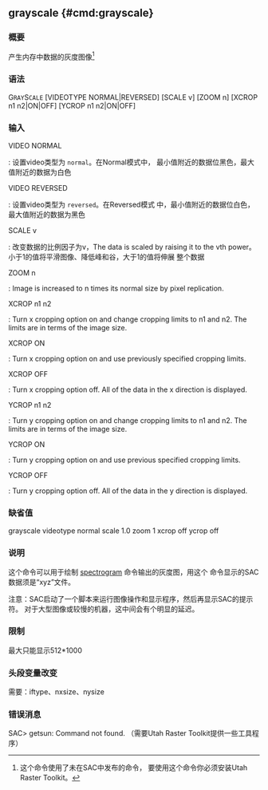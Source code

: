 ## grayscale {#cmd:grayscale}

### 概要

产生内存中数据的灰度图像[^1]

### 语法

G`RAY`S`CALE` \[VIDEOTYPE NORMAL|REVERSED\] \[SCALE v\] \[ZOOM n\]
\[XCROP n1 n2|ON|OFF\] \[YCROP n1 n2|ON|OFF\]

### 输入

VIDEO NORMAL

:   设置video类型为 `normal`。在Normal模式中，
    最小值附近的数据位黑色，最大值附近的数据为白色

VIDEO REVERSED

:   设置video类型为 `reversed`。在Reversed模式
    中，最小值附近的数据位白色，最大值附近的数据为黑色

SCALE v

:   改变数据的比例因子为v，The data is scaled by raising it to the vth
    power。小于1的值将平滑图像、降低峰和谷，大于1的值将伸展 整个数据

ZOOM n

:   Image is increased to n times its normal size by pixel replication.

XCROP n1 n2

:   Turn x cropping option on and change cropping limits to n1 and n2.
    The limits are in terms of the image size.

XCROP ON

:   Turn x cropping option on and use previously specified
    cropping limits.

XCROP OFF

:   Turn x cropping option off. All of the data in the x direction
    is displayed.

YCROP n1 n2

:   Turn y cropping option on and change cropping limits to n1 and n2.
    The limits are in terms of the image size.

YCROP ON

:   Turn y cropping option on and use previous specified
    cropping limits.

YCROP OFF

:   Turn y cropping option off. All of the data in the y direction
    is displayed.

### 缺省值

grayscale videotype normal scale 1.0 zoom 1 xcrop off ycrop off

### 说明

这个命令可以用于绘制 [spectrogram](/commands/spectrogram.html)
命令输出的灰度图，用这个 命令显示的SAC数据须是“xyz”文件。

注意：SAC启动了一个脚本来运行图像操作和显示程序，然后再显示SAC的提示符。
对于大型图像或较慢的机器，这中间会有个明显的延迟。

### 限制

最大只能显示512\*1000

### 头段变量改变

需要：iftype、nxsize、nysize

### 错误消息

SAC&gt; getsun: Command not found. （需要Utah Raster
Toolkit提供一些工具程序）

[^1]: 这个命令使用了未在SAC中发布的命令， 要使用这个命令你必须安装Utah
    Raster Toolkit。
